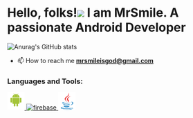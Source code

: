
# Hello, folks!<img src="https://raw.githubusercontent.com/MartinHeinz/MartinHeinz/master/wave.gif" width="30px"> I am MrSmile. A passionate Android Developer 

![Anurag's GitHub stats](https://github-readme-stats.vercel.app/api?username=mrsmileisgod&count_private=true)

- 📫 How to reach me **mrsmileisgod@gmail.com**
<h3 align="left">Languages and Tools:</h3>

<p align="left"> <a href="https://developer.android.com" target="_blank"> <img src="https://raw.githubusercontent.com/devicons/devicon/master/icons/android/android-original-wordmark.svg" alt="android" width="40" height="40"/> </a> <a href="https://firebase.google.com/" target="_blank"> <img src="https://www.vectorlogo.zone/logos/firebase/firebase-icon.svg" alt="firebase" width="40" height="40"/> </a> <a href="https://www.java.com" target="_blank"> <img src="https://raw.githubusercontent.com/devicons/devicon/master/icons/java/java-original.svg" alt="java" width="40" height="40"/> </a> </p>








